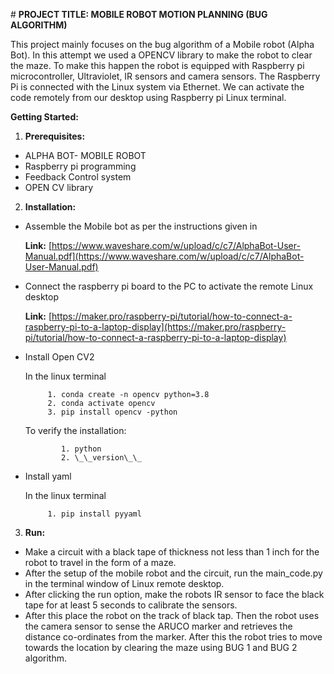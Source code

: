 ﻿﻿# **PROJECT TITLE: MOBILE ROBOT MOTION PLANNING (BUG ALGORITHM)**This project mainly focuses on the bug algorithm of a Mobile robot (Alpha Bot). In this attempt we used a OPENCV library to make the robot to clear the maze. To make this happen the robot is equipped with Raspberry pi microcontroller, Ultraviolet, IR sensors and camera sensors. The Raspberry Pi is connected with the Linux system via Ethernet. We can activate the code remotely from our desktop using Raspberry pi Linux terminal.**Getting Started:**1. **Prerequisites:** - ALPHA BOT- MOBILE ROBOT - Raspberry pi programming - Feedback Control system - OPEN CV library2. **Installation:** - Assemble the Mobile bot as per the instructions given in      **Link:** [https://www.waveshare.com/w/upload/c/c7/AlphaBot-User-Manual.pdf](https://www.waveshare.com/w/upload/c/c7/AlphaBot-User-Manual.pdf) - Connect the raspberry pi board to the PC to activate the remote Linux desktop      **Link:** [https://maker.pro/raspberry-pi/tutorial/how-to-connect-a-raspberry-pi-to-a-laptop-display](https://maker.pro/raspberry-pi/tutorial/how-to-connect-a-raspberry-pi-to-a-laptop-display) - Install Open CV2      In the linux terminal            1. conda create -n opencv python=3.8            2. conda activate opencv            3. pip install opencv -python    To verify the installation:                             1. python               2. \_\_version\_\_ - Install yaml     In the linux terminal            1. pip install pyyaml3. **Run:** - Make a circuit with a black tape of thickness not less than 1 inch for the robot to travel in the form of a maze. - After the setup of the mobile robot and the circuit, run the main\_code.py in the terminal window of Linux remote desktop. - After clicking the run option, make the robots IR sensor to face the black tape for at least 5 seconds to calibrate the sensors. - After this place the robot on the track of black tap. Then the robot uses the camera sensor to sense the ARUCO marker and retrieves the distance co-ordinates from the marker. After this the robot tries to move towards the location by clearing the maze using BUG 1 and BUG 2 algorithm.